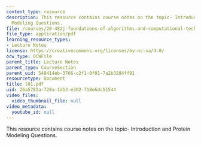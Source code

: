 ```yaml
---
content_type: resource
description: This resource contains course notes on the topic- Introduction and Protein
  Modeling Questions.
file: /courses/20-482j-foundations-of-algorithms-and-computational-techniques-in-systems-biology-spring-2006/26a5783a728a1db3e302718e6dc51544_l01.pdf
file_type: application/pdf
learning_resource_types:
- Lecture Notes
license: https://creativecommons.org/licenses/by-nc-sa/4.0/
ocw_type: OCWFile
parent_title: Lecture Notes
parent_type: CourseSection
parent_uid: 549414eb-3766-c2f1-0f01-7a2b3284ff91
resourcetype: Document
title: l01.pdf
uid: 26a5783a-728a-1db3-e302-718e6dc51544
video_files:
  video_thumbnail_file: null
video_metadata:
  youtube_id: null
---
```

This resource contains course notes on the topic- Introduction and Protein Modeling Questions.